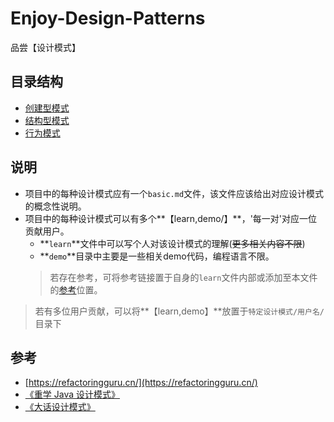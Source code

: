 # Enjoy-Design-Patterns
品尝【设计模式】

## 目录结构
- [创建型模式](./创建型模式)
- [结构型模式](./结构型模式)
- [行为模式](./行为模式)

## 说明
- 项目中的每种设计模式应有一个`basic.md`文件，该文件应该给出对应设计模式的概念性说明。
- 项目中的每种设计模式可以有多个**【learn,demo/】**，'每一对'对应一位贡献用户。
    * **`learn`**文件中可以写个人对该设计模式的理解(~~更多相关内容不限~~)
    * **`demo`**目录中主要是一些相关demo代码，编程语言不限。
    > 若存在参考，可将参考链接置于自身的`learn`文件内部或添加至本文件的[参考](##参考)位置。
> 若有多位用户贡献，可以将**【learn,demo】**放置于`特定设计模式/用户名/`目录下
## 参考
- [https://refactoringguru.cn/](https://refactoringguru.cn/)
- [《重学 Java 设计模式》](https://github.com/fuzhengwei/itstack-demo-design)
- [《大话设计模式》](https://item.jd.com/10079261.html)